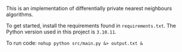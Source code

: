 This is an implementation of differentially private nearest neighbours algorithms.

To get started, install the requirements found in `requirements.txt`. The Python version used in this project is `3.10.11`.

To run code:
`nohup python src/main.py &> output.txt &`